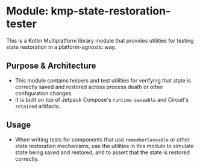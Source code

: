 # Module: kmp-state-restoration-tester

This is a Kotlin Multiplatform library module that provides utilities for testing state restoration in a
platform-agnostic way.

## Purpose & Architecture

- This module contains helpers and test utilities for verifying that state is correctly saved and restored across
  process death or other configuration changes.
- It is built on top of Jetpack Compose's `runtime-saveable` and Circuit's `retained` artifacts.

## Usage

- When writing tests for components that use `rememberSaveable` or other state restoration mechanisms, use the
  utilities in this module to simulate state being saved and restored, and to assert that the state is restored
  correctly.
